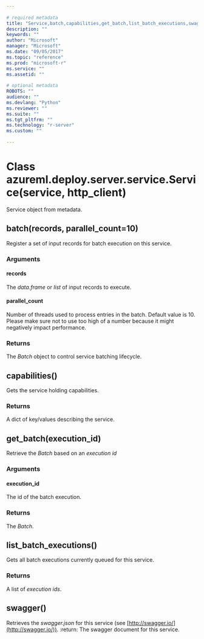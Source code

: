 ```yaml
--- 
 
# required metadata 
title: "Service,batch,capabilities,get_batch,list_batch_executions,swagger: " 
description: "" 
keywords: "" 
author: "Microsoft" 
manager: "Microsoft" 
ms.date: "09/05/2017" 
ms.topic: "reference" 
ms.prod: "microsoft-r" 
ms.service: "" 
ms.assetid: "" 
 
# optional metadata 
ROBOTS: "" 
audience: "" 
ms.devlang: "Python" 
ms.reviewer: "" 
ms.suite: "" 
ms.tgt_pltfrm: "" 
ms.technology: "r-server" 
ms.custom: "" 
 
---
```


# Class azureml.deploy.server.service.Service(service, http_client)


Service object from metadata.



## batch(records, parallel_count=10)





Register a set of input records for batch execution on this service.


### Arguments


#### records

The *data.frame* or *list* of
input records to execute.


#### parallel_count

Number of threads used to process entries in
the batch. Default value is 10. Please make sure not to use too
high of a number because it might negatively impact performance.


### Returns

The *Batch* object to control service batching
lifecycle.



## capabilities()





Gets the service holding capabilities.


### Returns

A dict of key/values describing the service.



## get_batch(execution_id)





Retrieve the *Batch* based on an *execution id*


### Arguments


#### execution_id

The id of the batch execution.


### Returns

The *Batch*.



## list_batch_executions()





Gets all batch executions currently queued for this service.


### Returns

A list of *execution ids*.



## swagger()





Retrieves the *swagger.json* for this service (see [http://swagger.io/](http://swagger.io/)).
:return: The swagger document for this service.
